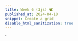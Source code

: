 ```yaml
---
title: Week 6 (3js) 🕊
published_at: 2024-04-10
snippet: Create a grid
disable_html_sanitization: true
---
```


<script src="/scripts/c2.min.js"></script>

<canvas id="c2"></canvas>
<div id="ascii_div"></div>

<script>

 const renderer = new c2.Renderer(document.getElementById('c2'));
 resize();

 renderer.background('#cccccc');
 let random = new c2.Random();


class Agent extends c2.Circle{
    constructor() {
        let x = random.next(renderer.width);
        let y = random.next(renderer.height);
        let r = random.next(renderer.width/4);
        super(x, y, r);

        this.vx = random.next(-2, 2);
        this.vy = random.next(-2, 2);
        this.color = c2.Color.hsl(random.next(0, 30), random.next(30, 60), random.next(20, 100));
    }

    update(){
        this.p.x += this.vx;
        this.p.y += this.vy;

        if (this.p.x < this.r) {
            this.p.x = this.r;
            this.vx *= -1;
        } else if (this.p.x > renderer.width-this.r) {
            this.p.x = renderer.width-this.r;
            this.vx *= -1;
        }
        if (this.p.y < this.r) {
            this.p.y = this.r;
            this.vy *= -1;
        } else if (this.p.y > renderer.height-this.r) {
            this.p.y = renderer.height-this.r;
            this.vy *= -1;
        }
    }

    display(){
        renderer.stroke(false);
        renderer.fill(this.color);
        renderer.circle(this);
    }
}


let agents = [];
for (let i = 0; i < 10; i++) agents[i] = new Agent();

const chars = "¶Ñ@%&∆∑∫#Wß¥$£√?!†§ºªµ¢çø∂æåπ*™≤≥≈∞~,.…_¬“‘˚`˙"

const div = document.getElementById (`ascii_div`)

div.style.fontFamily = `monospace`
div.style.textAlign = `center

renderer.draw(() => {
    renderer.clear();

    for (let i = 0; i < agents.length; i++) {
        agents[i].update();
        agents[i].display();
    }

    for (let i = 0; i < agents.length-1; i++) {
        for (let j = i+1; j < agents.length; j++) {
          let points = agents[i].intersection(agents[j]);
            if(points!=null){
              let c = c2.Color.lerp(agents[i].color, agents[j].color, .5);
              renderer.stroke(c);
              renderer.lineWidth(2);
              renderer.line(points[0].x, points[0].y, points[1].x, points[1].y);
              
              renderer.stroke('#333333');
              renderer.lineWidth(5);
              renderer.point(points[0]);
              renderer.point(points[1]);
            }
        }
    }
});`

      const w = renderer.canvas.width
      const h = renderer.canvas.height
      const pixels = renderer.context.getImageData (0, 0, w, h).data

      let ascii_img = ``

      for (let y = 0; y < cnv.height; y += 2) {
         for (let x = 0; x < cnv.width; x++) {

            // get pixel position
            const i = (y * cnv.width + x) * 4

            // get rgb values
            const r = pixels[i]
            const g = pixels[i + 1]
            const b = pixels[i + 2]

            // calculate brightness
            const br = (r * g * b / 16581376) ** 0.1

            // use brightness to select character
            const char_i = Math.floor (br * chars.length)

            // add character to ascii string
            ascii_img += chars[char_i]
         }

         // new line 
         ascii_img += `\n`
      }

      // add ascii string to innerText of div
      div.innerText = ascii_img

    function resize() {
     let parent = renderer.canvas.parentElement;
     renderer.size(parent.clientWidth, parent.clientWidth / 16 * 9);
}
</script>`